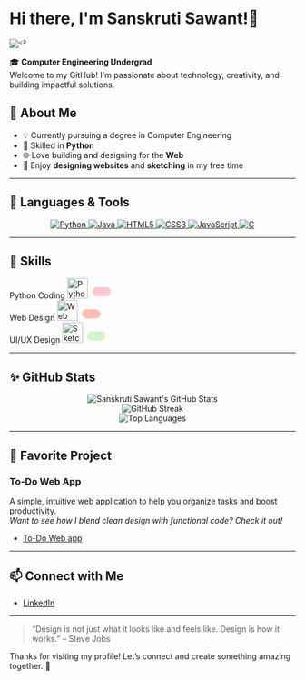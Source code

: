 # Hi there, I'm Sanskruti Sawant!🌷

![ᑉ³](https://github.com/user-attachments/assets/73a83e84-ae58-40c4-a798-8b268a34c6f3)


🎓 **Computer Engineering Undergrad**  
Welcome to my GitHub! I'm passionate about technology, creativity, and building impactful solutions.

## 🌸 About Me
- 💡 Currently pursuing a degree in Computer Engineering
- 🐍 Skilled in **Python**
- 🌐 Love building and designing for the **Web**
- 🎨 Enjoy **designing websites** and **sketching** in my free time
---
## 🚀 Languages & Tools

<div align="center">
  <a href="https://www.python.org/" target="_blank">
    <img src="https://img.shields.io/badge/Python-FFC7C7?style=for-the-badge&logo=python&logoColor=white" alt="Python"/>
  </a>
  <a href="https://www.oracle.com/java/" target="_blank">
    <img src="https://img.shields.io/badge/Java-FFCCE5?style=for-the-badge&logo=java&logoColor=white" alt="Java"/>
  </a>
  <a href="https://developer.mozilla.org/en-US/docs/Web/HTML" target="_blank">
    <img src="https://img.shields.io/badge/HTML5-FFBFAE?style=for-the-badge&logo=html5&logoColor=white" alt="HTML5"/>
  </a>
  <a href="https://developer.mozilla.org/en-US/docs/Web/CSS" target="_blank">
    <img src="https://img.shields.io/badge/CSS3-D2F6C5?style=for-the-badge&logo=css3&logoColor=white" alt="CSS3"/>
  </a>
  <a href="https://developer.mozilla.org/en-US/docs/Web/JavaScript" target="_blank">
    <img src="https://img.shields.io/badge/JavaScript-FFF6BF?style=for-the-badge&logo=javascript&logoColor=black" alt="JavaScript"/>
  </a>
  <a href="https://en.wikipedia.org/wiki/C_(programming_language)" target="_blank">
    <img src="https://img.shields.io/badge/C-E0BBE4?style=for-the-badge&logo=c&logoColor=white" alt="C"/>
  </a>
</div>

---

## 🌸 Skills
Python Coding
<img src="https://img.icons8.com/pastel-glyph/48/ffb6c1/laptop--v2.png" width="36" alt="Python Coding" title="Python Coding"/>
<span style="background-color:#FFC7C7; border-radius:12px; padding:8px 16px; margin:4px; display:inline-block;">
</span>
<br>
Web Design
<img src="https://img.icons8.com/pastel-glyph/48/ffbfae/web-design.png" width="36" alt="Web Design" title="Web Design"/>
<span style="background-color:#FFBFAE; border-radius:12px; padding:8px 16px; margin:4px; display:inline-block;">
</span>
<br>
UI/UX Design
<img src="https://img.icons8.com/pastel-glyph/48/d2f6c5/pencil--v2.png" width="36" alt="Sketching" title="Sketching"/>
<span style="background-color:#D2F6C5; border-radius:12px; padding:8px 16px; margin:4px; display:inline-block;">
</span>
<br>

---

## ✨ GitHub Stats

<div align="center">

  <!-- Main Stats Card -->
  <img src="https://github-readme-stats.vercel.app/api?username=Sanskruti-Sawant&show_icons=true&bg_color=16161a&title_color=ffb6c1&icon_color=ffb6c1&text_color=fff&border_radius=15" alt="Sanskruti Sawant's GitHub Stats" />

  <!-- Streak Card -->
  <br>
  <img src="https://github-readme-streak-stats.herokuapp.com/?user=Sanskruti-Sawant&theme=dark&background=16161a&ring=ffb6c1&fire=ffb6c1&currStreakNum=fff&sideNums=ffb6c1&currStreakLabel=ffb6c1&sideLabels=ffb6c1&dates=fff&border=ffb6c1" alt="GitHub Streak" />

  <!-- Top Languages Card -->
  <br>
  <img src="https://github-readme-stats.vercel.app/api/top-langs/?username=Sanskruti-Sawant&layout=compact&bg_color=16161a&title_color=ffb6c1&text_color=fff&border_radius=15" alt="Top Languages" />
</div>

---

## 🚀 Favorite Project
### To-Do Web App
A simple, intuitive web application to help you organize tasks and boost productivity.  
*Want to see how I blend clean design with functional code? Check it out!*
- [To-Do Web app](https://github.com/Sanskruti-Sawant/OIBSIP_WebDevelopment_3)
  
---

## 📫 Connect with Me
- [LinkedIn](https://www.linkedin.com/in/sanskruti-sawant-0b6725329)

---

> “Design is not just what it looks like and feels like. Design is how it works.” – Steve Jobs

Thanks for visiting my profile! Let’s connect and create something amazing together. 🚀
